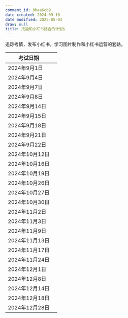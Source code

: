```yaml
---
comment_id: 8baa6cb9
date created: 2024-09-10
date modified: 2025-05-03
draw: null
title: 托福和小红书结合的计划$
---
```

追踪考情，发布小红书，学习图片制作和小红书运营的套路。

| 考试日期        |     |
| ----------- | --- |
| 2024年9月1日   |     |
| 2024年9月4日   |     |
| 2024年9月7日   |     |
| 2024年9月8日   |     |
| 2024年9月14日  |     |
| 2024年9月15日  |     |
| 2024年9月18日  |     |
| 2024年9月21日  |     |
| 2024年9月22日  |     |
| 2024年10月12日 |     |
| 2024年10月16日 |     |
| 2024年10月19日 |     |
| 2024年10月26日 |     |
| 2024年10月27日 |     |
| 2024年10月30日 |     |
| 2024年11月2日  |     |
| 2024年11月3日  |     |
| 2024年11月9日  |     |
| 2024年11月13日 |     |
| 2024年11月17日 |     |
| 2024年11月24日 |     |
| 2024年12月1日  |     |
| 2024年12月8日  |     |
| 2024年12月14日 |     |
| 2024年12月18日 |     |
| 2024年12月28日 |     |
